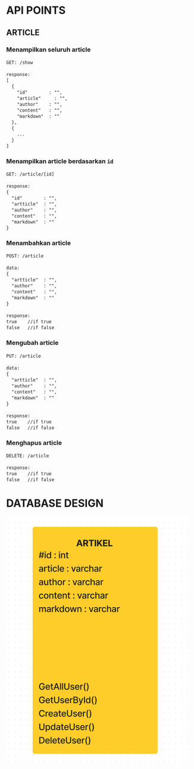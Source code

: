 # API POINTS


## ARTICLE

### Menampilkan seluruh article

```
GET: /show

response:
[
  {
    "id"        : "",
    "article"     : "",
    "author"    : "",
    "content"   : "",
    "markdown"  : ""
  },
  {
    ...
  }
]
```

### Menampilkan article berdasarkan ```id```

```
GET: /article/[id]

response:
{
  "id"        : "",
  "artticle"  : "",
  "author"    : "",
  "content"   : "",
  "markdown"  : ""
}
```

### Menambahkan article

```
POST: /article

data:
{
  "artticle"  : "",
  "author"    : "",
  "content"   : "",
  "markdown"  : ""
}

response:
true    //if true
false   //if false
```

### Mengubah article

```
PUT: /article

data:
{
  "artticle"  : "",
  "author"    : "",
  "content"   : "",
  "markdown"  : ""
}

response:
true    //if true
false   //if false
```

### Menghapus article

```
DELETE: /article

response:
true    //if true
false   //if false
```



# DATABASE DESIGN

![Design Database](https://raw.githubusercontent.com/Daffanuradii/tekweb2022/main/p2.png)
